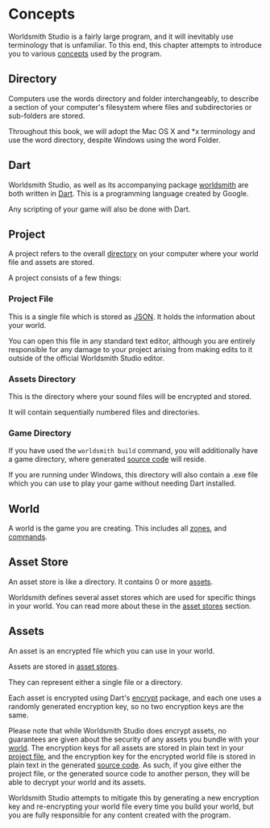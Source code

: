 # Concepts

Worldsmith Studio is a fairly large program, and it will inevitably use terminology that is unfamiliar. To this end, this chapter attempts to introduce you to various [concepts](#concepts) used by the program.

## Directory

Computers use the words directory and folder interchangeably, to describe a section of your computer's filesystem where files and subdirectories or sub-folders are stored.

Throughout this book, we will adopt the Mac OS X and *x terminology and use the word directory, despite Windows using the word Folder.

## Dart

Worldsmith Studio, as well as its accompanying package [worldsmith](https://pub.dev/packages/worldsmith) are both written in [Dart](https://dart.dev/). This is a programming language created by Google.

Any scripting of your game will also be done with Dart.

## Project

A project refers to the overall [directory](#directory) on your computer where your world file and assets are stored.

A project consists of a few things:

### Project File

This is a single file which is stored as [JSON](https://www.json.org/). It holds the information about your world.

You can open this file in any standard text editor, although you are entirely responsible for any damage to your project arising from making edits to it outside of the official Worldsmith Studio editor.

### Assets Directory

This is the directory where your sound files will be encrypted and stored.

It will contain sequentially numbered files and directories.

### Game Directory

If you have used the `worldsmith build` command, you will additionally have a game directory, where generated [source code](#dart) will reside.

If you are running under Windows, this directory will also contain a .exe file which you can use to play your game without needing Dart installed.

## World

A world is the game you are creating. This includes all [zones](../projects/settings/../zones.md), and [commands](../projects/commands.md).

## Asset Store

An asset store is like a directory. It contains 0 or more [assets](#assets).

Worldsmith defines several asset stores which are used for specific things in your world. You can read more about these in the [asset stores](../projects/asset_stores.md) section.

## Assets

An asset is an encrypted file which you can use in your world.

Assets are stored in [asset stores](#asset-store).

They can represent either a single file or a directory.

Each asset is encrypted using Dart's [encrypt](https://pub.dev/packages/encrypt) package, and each one uses a randomly generated encryption key, so no two encryption keys are the same.

Please note that while Worldsmith Studio does encrypt assets, no guarantees are given about the security of any assets you bundle with your [world](#world). The encryption keys for all assets are stored in plain text in your [project file](#project-file), and the encryption key for the encrypted world file is stored in plain text in the generated [source code](#game-directory). As such, if you give either the project file, or the generated source code to another person, they will be able to decrypt your world and its assets.

Worldsmith Studio attempts to mitigate this by generating a new encryption key and re-encrypting your world file every time you build your world, but you are fully responsible for any content created with the program.
